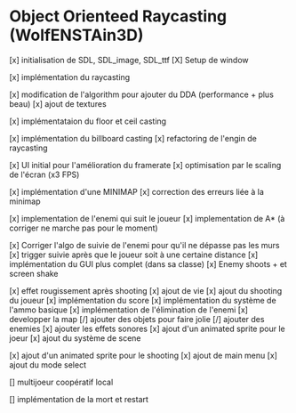 # Object Orienteed Raycasting (WolfENSTAin3D)

[x] initialisation de SDL, SDL_image, SDL_ttf
[X] Setup de window

[x] implémentation du raycasting

[x] modification de l'algorithm pour ajouter du DDA (performance + plus beau)
[x] ajout de textures

[x] implémentataion du floor et ceil casting

[x] implémentation du billboard casting
[x] refactoring de l'engin de raycasting

[x] UI initial pour l'amélioration du framerate
[x] optimisation par le scaling de l'écran (x3 FPS)

[x] implémentation d'une MINIMAP
[x] correction des erreurs liée à la minimap

[x] implementation de l'enemi qui suit le joueur
[x] implementation de A* (à corriger ne marche pas pour le moment)

[x] Corriger l'algo de suivie de l'enemi pour qu'il ne dépasse pas les murs
[x] trigger suivie après que le joueur soit à une certaine distance
[x] implémentation du GUI plus complet (dans sa classe)
[x] Enemy shoots + et screen shake 

[x] effet rougissement après shooting
[x] ajout de vie
[x] ajout du shooting du joueur
[x] implémentation du score
[x] implémentation du système de l'ammo basique
[x] implémentation de l'élimination de l'enemi
[x] developper la map 
[/] ajouter des objets pour faire jolie
[/] ajouter des enemies
[x] ajouter les effets sonores
[x] ajout d'un animated sprite pour le joeur
[x] ajout du système de scene

[x] ajout d'un animated sprite pour le shooting
[x] ajout de main menu
[x] ajout du mode select

[] multijoeur coopératif local

[] implémentation de la mort et restart


